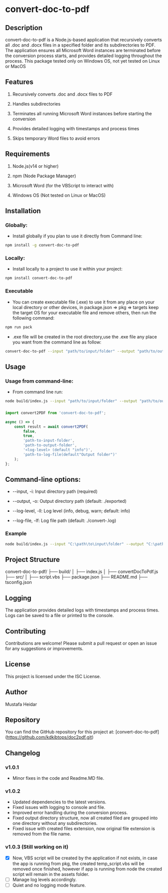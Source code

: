 # convert-doc-to-pdf

## Description

convert-doc-to-pdf is a Node.js-based application that recursively converts all .doc and .docx files in a specified folder and its subdirectories to PDF.
The application ensures all Microsoft Word instances are terminated before the conversion process starts, and provides detailed logging throughout the process.
This package tested only on Windows OS, not yet tested on Linux or MacOS

## Features

1. Recursively converts .doc and .docx files to PDF

2. Handles subdirectories

3. Terminates all running Microsoft Word instances before starting the conversion

4. Provides detailed logging with timestamps and process times

5. Skips temporary Word files to avoid errors

## Requirements

1. Node.js(v14 or higher)

2. npm (Node Package Manager)

3. Microsoft Word (for the VBScript to interact with)

4. Windows OS (Not tested on Linux or MacOS)

## Installation

### Globally:

- Install globally if you plan to use it directly from Command line:

```sh
npm install -g convert-doc-to-pdf
```

### Locally:

- Install locally to a project to use it within your project:

```sh
npm install convert-doc-to-pdf
```

### Executable

- You can create executable file (.exe) to use it from any place on your local directory or other devices, in package.json => pkg => targets keep the target OS for your executable file and remove others, then run the following command:

```sh
npm run pack
```

- .exe file will be created in the root directory,use the .exe file any place you want from the command line as follow:

```sh
convert-doc-to-pdf --input "path/to/input/folder" --output "path/to/output/folder" --log-level debug
```

## Usage

### Usage from command-line:

- From command line run:

```sh
node build/index.js --input "path/to/input/folder" --output "path/to/output/folder" --log-level debug
```

###

```ts
import convert2PDF from 'convert-doc-to-pdf';

async () => {
	const result = await convert2PDF(
		false,
		true,
		'path-to-input-folder',
		'path-to-output-folder',
		'<log-level> (default "info")',
		'path-to-log-file(default"Output folder")'
	);
};
```

## Command-line options:

- --input, -i: Input directory path (required)

- --output, -o: Output directory path (default: ./exported)

- --log-level, -ll: Log level (info, debug, warn; default: info)

- --log-file, -lf: Log file path (default: ./convert-<timestamp>.log)

### Example

```sh
node build/index.js --input "C:\path\to\input\folder" --output "C:\path\to\output\folder" --log-level debug --log-file "./logs/convert.log"
```

## Project Structure

convert-doc-to-pdf/
├── build/
│ ├── index.js
│ ├── convertDocToPdf.js
├── src/
│ ├── script.vbs
├── package.json
├── README.md
├── tsconfig.json

## Logging

The application provides detailed logs with timestamps and process times. Logs can be saved to a file or printed to the console.

## Contributing

Contributions are welcome! Please submit a pull request or open an issue for any suggestions or improvements.

## License

This project is licensed under the ISC License.

## Author

Mustafa Heidar

## Repository

You can find the GitHub repository for this project at: [convert-doc-to-pdf] (https://github.com/kdkibtops/doc2pdf.git)

## Changelog

### v1.0.1

- Minor fixes in the code and Readme.MD file.

### v1.0.2

- Updated dependencies to the latest versions.
- Fixed issues with logging to console and file.
- Improved error handling during the conversion process.
- Fixed output directory structure, now all created filed are grouped into one directory without any subdirectories.
- Fixed issue with created files extension, now original file extension is removed from the file name.

### v1.0.3 (Still working on it)

- [x] Now, VBS script will be created by the application if not exists, in case the app is running from pkg, the created temp_script.vbs will be removed once finished, however if app is running from node the created script will remain in the assets folder.
- [ ] Manage log levels accordingly.
- [ ] Quiet and no logging mode feature.
